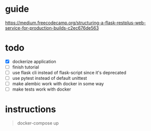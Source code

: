 # guide
https://medium.freecodecamp.org/structuring-a-flask-restplus-web-service-for-production-builds-c2ec676de563

# todo
- [x] dockerize application
- [ ] finish tutorial
- [ ] use flask cli instead of flask-script since it's deprecated
- [ ] use pytest instead of default unittest
- [ ] make alembic work with docker in some way
- [ ] make tests work with docker

# instructions
> docker-compose up